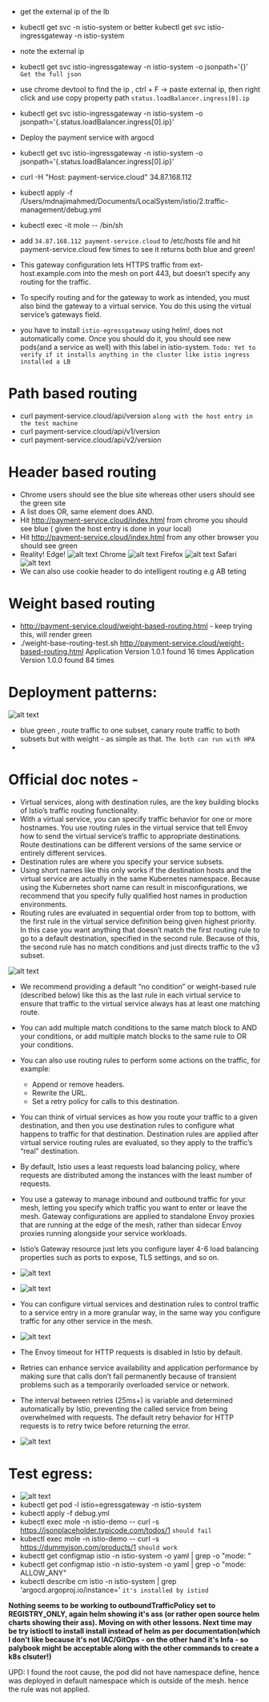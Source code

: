 - get the external ip of the lb 
- kubectl get svc -n istio-system or better kubectl get svc istio-ingressgateway  -n istio-system
- note the external ip
- kubectl get svc istio-ingressgateway  -n istio-system -o jsonpath='{}'   `Get the full json`
- use chrome devtool to find the ip , ctrl + F -> paste external ip, then right click and use copy property path `status.loadBalancer.ingress[0].ip`
- kubectl get svc istio-ingressgateway  -n istio-system -o jsonpath='{.status.loadBalancer.ingress[0].ip}' 
- Deploy the payment service with argocd
- kubectl get svc istio-ingressgateway  -n istio-system -o jsonpath='{.status.loadBalancer.ingress[0].ip}'
- curl -H "Host: payment-service.cloud" 34.87.168.112
- kubectl apply -f /Users/mdnajimahmed/Documents/LocalSystem/istio/2.traffic-management/debug.yml
- kubectl exec -it mole -- /bin/sh
- add `34.87.168.112 payment-service.cloud` to /etc/hosts file and hit payment-service.cloud few times to see it returns both blue and green!

- This gateway configuration lets HTTPS traffic from ext-host.example.com into the mesh on port 443, but doesn’t specify any routing for the traffic.

- To specify routing and for the gateway to work as intended, you must also bind the gateway to a virtual service. You do this using the virtual service’s gateways field.

- you have to install `istio-egressgateway` using helm!, does not automatically come. Once you should do it, you should see new pods(and a service as well) with this label in istio-system. `Todo: Yet to verify if it installs anything in the cluster like istio ingress installed a LB` 


# Path based routing
- curl payment-service.cloud/api/version `along with the host entry in the test machine`
- curl payment-service.cloud/api/v1/version
- curl payment-service.cloud/api/v2/version

# Header based routing
- Chrome users should see the blue site whereas other users should see the green site
- A list does OR, same element does AND.
- Hit http://payment-service.cloud/index.html from chrome you should see blue ( given the host entry is done in your local)
- Hit http://payment-service.cloud/index.html from any other browser you should see green
- Reality!
Edge!
    ![alt text](image.png)
Chrome
    ![alt text](image-1.png)
Firefox
    ![alt text](image-2.png)
Safari
    ![alt text](image-3.png)
- We can also use cookie header to do intelligent routing e.g AB teting

# Weight based routing
- http://payment-service.cloud/weight-based-routing.html - keep trying this, will render green
- ./weight-base-routing-test.sh http://payment-service.cloud/weight-based-routing.html
    Application Version 1.0.1 found 16 times
    Application Version 1.0.0 found 84 times

# Deployment patterns:
![alt text](image-4.png)
- blue green , route traffic to one subset, canary route traffic to both subsets but with weight - as simple as that. `The both can run with HPA`
- 

# Official doc notes - 
- Virtual services, along with destination rules, are the key building blocks of Istio’s traffic routing functionality. 
- With a virtual service, you can specify traffic behavior for one or more hostnames. You use routing rules in the virtual service that tell Envoy how to send the virtual service’s traffic to appropriate destinations. Route destinations can be different versions of the same service or entirely different services.
- Destination rules are where you specify your service subsets.
- Using short names like this only works if the destination hosts and the virtual service are actually in the same Kubernetes namespace. Because using the Kubernetes short name can result in misconfigurations, we recommend that you specify fully qualified host names in production environments.
- Routing rules are evaluated in sequential order from top to bottom, with the first rule in the virtual service definition being given highest priority. In this case you want anything that doesn’t match the first routing rule to go to a default destination, specified in the second rule. Because of this, the second rule has no match conditions and just directs traffic to the v3 subset.

![alt text](image-5.png)

- We recommend providing a default “no condition” or weight-based rule (described below) like this as the last rule in each virtual service to ensure that traffic to the virtual service always has at least one matching route.
- You can add multiple match conditions to the same match block to AND your conditions, or add multiple match blocks to the same rule to OR your conditions.
- You can also use routing rules to perform some actions on the traffic, for example:
    - Append or remove headers.
    - Rewrite the URL.
    - Set a retry policy for calls to this destination.

- You can think of virtual services as how you route your traffic to a given destination, and then you use destination rules to configure what happens to traffic for that destination. Destination rules are applied after virtual service routing rules are evaluated, so they apply to the traffic’s “real” destination.
- By default, Istio uses a least requests load balancing policy, where requests are distributed among the instances with the least number of requests.

- You use a gateway to manage inbound and outbound traffic for your mesh, letting you specify which traffic you want to enter or leave the mesh. Gateway configurations are applied to standalone Envoy proxies that are running at the edge of the mesh, rather than sidecar Envoy proxies running alongside your service workloads.

-  Istio’s Gateway resource just lets you configure layer 4-6 load balancing properties such as ports to expose, TLS settings, and so on. 
- ![alt text](image-6.png)
- ![alt text](image-7.png)
- You can configure virtual services and destination rules to control traffic to a service entry in a more granular way, in the same way you configure traffic for any other service in the mesh.
- ![alt text](image-8.png)
- The Envoy timeout for HTTP requests is disabled in Istio by default.
-  Retries can enhance service availability and application performance by making sure that calls don’t fail permanently because of transient problems such as a temporarily overloaded service or network. 
- The interval between retries (25ms+) is variable and determined automatically by Istio, preventing the called service from being overwhelmed with requests. The default retry behavior for HTTP requests is to retry twice before returning the error.
- ![alt text](image-9.png)

# Test egress:
- ![alt text](image-10.png)
- kubectl get pod -l istio=egressgateway -n istio-system
- kubectl apply -f debug.yml
- kubectl exec mole  -n istio-demo -- curl -s https://jsonplaceholder.typicode.com/todos/1 `should fail`
- kubectl exec mole  -n istio-demo -- curl -s https://dummyjson.com/products/1 `should work`
- kubectl get configmap istio -n istio-system -o yaml | grep -o "mode: "
- kubectl get configmap istio -n istio-system -o yaml | grep -o "mode: ALLOW_ANY"
- kubectl describe cm istio -n istio-system | grep 'argocd.argoproj.io/instance=' `it's installed by istiod`

**Nothing seems to be working to outboundTrafficPolicy set to REGISTRY_ONLY, again helm showing it's ass (or rather open source helm charts showing their ass). Moving on with other lessons. Next time may be try istioctl to install install instead of helm as per documentation(which I don't like because it's not IAC/GitOps - on the other hand it's Infa - so palybook might be acceptable along with the other commands to create a k8s clsuter!)** 

UPD: I found the root cause, the pod did not have namespace define, hence was deployed in default namespace which is outside of the mesh. hence the rule was not applied.
